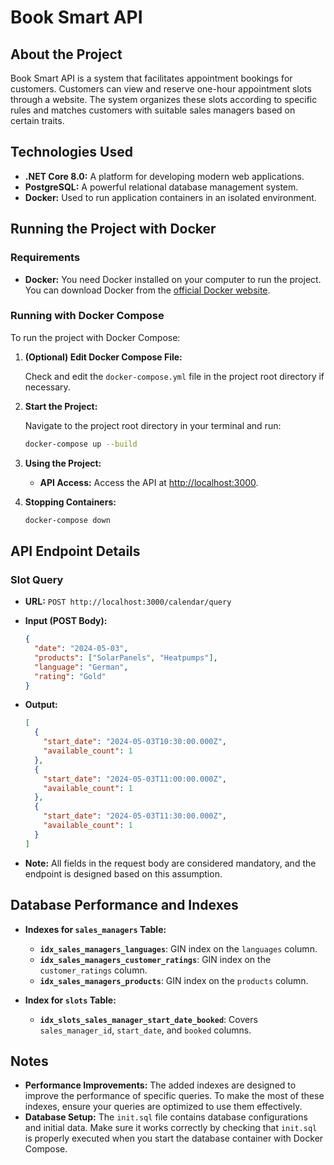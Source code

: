 # Book Smart API

## About the Project

Book Smart API is a system that facilitates appointment bookings for customers. Customers can view and reserve one-hour
appointment slots through a website. The system organizes these slots according to specific rules and matches customers
with suitable sales managers based on certain traits.

## Technologies Used

- **.NET Core 8.0:** A platform for developing modern web applications.
- **PostgreSQL:** A powerful relational database management system.
- **Docker:** Used to run application containers in an isolated environment.

## Running the Project with Docker

### Requirements

- **Docker:** You need Docker installed on your computer to run the project. You can download Docker from
  the [official Docker website](https://www.docker.com/get-started).

### Running with Docker Compose

To run the project with Docker Compose:

1. **(Optional) Edit Docker Compose File:**

   Check and edit the `docker-compose.yml` file in the project root directory if necessary.

2. **Start the Project:**

   Navigate to the project root directory in your terminal and run:

   ```bash
   docker-compose up --build
   ```

3. **Using the Project:**

    - **API Access:** Access the API at [http://localhost:3000](http://localhost:3000).

4. **Stopping Containers:**

   ```bash
   docker-compose down
   ```

## API Endpoint Details

### Slot Query

- **URL:** `POST http://localhost:3000/calendar/query`
- **Input (POST Body):**

  ```json
  {
    "date": "2024-05-03",
    "products": ["SolarPanels", "Heatpumps"],
    "language": "German",
    "rating": "Gold"
  }
  ```

- **Output:**

  ```json
  [
    {
      "start_date": "2024-05-03T10:30:00.000Z",
      "available_count": 1
    },
    {
      "start_date": "2024-05-03T11:00:00.000Z",
      "available_count": 1
    },
    {
      "start_date": "2024-05-03T11:30:00.000Z",
      "available_count": 1
    }
  ]
  ```

- **Note:** All fields in the request body are considered mandatory, and the endpoint is designed based on this
  assumption.

## Database Performance and Indexes

- **Indexes for `sales_managers` Table:**
    - **`idx_sales_managers_languages`**: GIN index on the `languages` column.
    - **`idx_sales_managers_customer_ratings`**: GIN index on the `customer_ratings` column.
    - **`idx_sales_managers_products`**: GIN index on the `products` column.

- **Index for `slots` Table:**
    - **`idx_slots_sales_manager_start_date_booked`**: Covers `sales_manager_id`, `start_date`, and `booked` columns.

## Notes

- **Performance Improvements:** The added indexes are designed to improve the performance of specific queries. To make
  the most of these indexes, ensure your queries are optimized to use them effectively.
- **Database Setup:** The `init.sql` file contains database configurations and initial data. Make sure it works
  correctly by checking that `init.sql` is properly executed when you start the database container with Docker Compose.